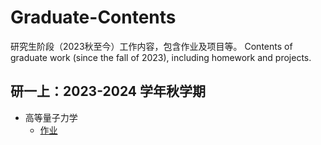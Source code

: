 # Graduate-Contents
研究生阶段（2023秋至今）工作内容，包含作业及项目等。 Contents of graduate work (since the fall of 2023), including homework and projects.

## 研一上：2023-2024 学年秋学期
- 高等量子力学
  - [作业](https://github.com/jyudong/Advanced-Quantum-Mechanics)
